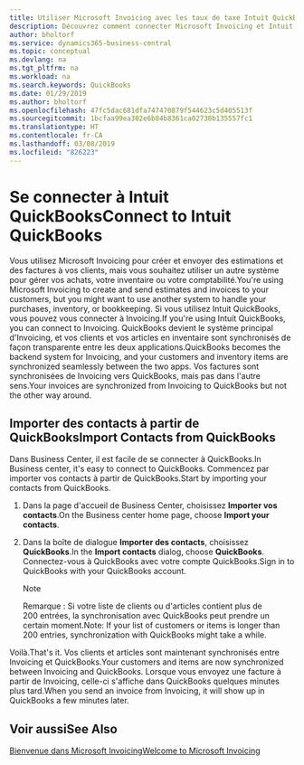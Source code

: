 ```yaml
---
title: Utiliser Microsoft Invoicing avec les taux de taxe Intuit QuickBooks | Invoicing
description: Découvrez comment connecter Microsoft Invoicing et Intuit QuickBooks.
author: bholtorf
ms.service: dynamics365-business-central
ms.topic: conceptual
ms.devlang: na
ms.tgt_pltfrm: na
ms.workload: na
ms.search.keywords: QuickBooks
ms.date: 01/29/2019
ms.author: bholtorf
ms.openlocfilehash: 47fc5dac681dfa747470879f544623c5d405513f
ms.sourcegitcommit: 1bcfaa99ea302e6b84b8361ca02730b135557fc1
ms.translationtype: HT
ms.contentlocale: fr-CA
ms.lasthandoff: 03/08/2019
ms.locfileid: "826223"
---
```

# <a name="connect-to-intuit-quickbooks"></a><span data-ttu-id="8e910-103">Se connecter à Intuit QuickBooks</span><span class="sxs-lookup"><span data-stu-id="8e910-103">Connect to Intuit QuickBooks</span></span>
<span data-ttu-id="8e910-104">Vous utilisez Microsoft Invoicing pour créer et envoyer des estimations et des factures à vos clients, mais vous souhaitez utiliser un autre système pour gérer vos achats, votre inventaire ou votre comptabilité.</span><span class="sxs-lookup"><span data-stu-id="8e910-104">You're using Microsoft Invoicing to create and send estimates and invoices to your customers, but you might want to use another system to handle your purchases, inventory, or bookkeeping.</span></span> <span data-ttu-id="8e910-105">Si vous utilisez Intuit QuickBooks, vous pouvez vous connecter à Invoicing.</span><span class="sxs-lookup"><span data-stu-id="8e910-105">If you're using Intuit QuickBooks, you can connect to Invoicing.</span></span> <span data-ttu-id="8e910-106">QuickBooks devient le système principal d'Invoicing, et vos clients et vos articles en inventaire sont synchronisés de façon transparente entre les deux applications.</span><span class="sxs-lookup"><span data-stu-id="8e910-106">QuickBooks becomes the backend system for Invoicing, and your customers and inventory items are synchronized seamlessly between the two apps.</span></span> <span data-ttu-id="8e910-107">Vos factures sont synchronisées de Invoicing vers QuickBooks, mais pas dans l'autre sens.</span><span class="sxs-lookup"><span data-stu-id="8e910-107">Your invoices are synchronized from Invoicing to QuickBooks but not the other way around.</span></span>

## <a name="import-contacts-from-quickbooks"></a><span data-ttu-id="8e910-108">Importer des contacts à partir de QuickBooks</span><span class="sxs-lookup"><span data-stu-id="8e910-108">Import Contacts from QuickBooks</span></span>
<span data-ttu-id="8e910-109">Dans Business Center, il est facile de se connecter à QuickBooks.</span><span class="sxs-lookup"><span data-stu-id="8e910-109">In Business center, it's easy to connect to QuickBooks.</span></span> <span data-ttu-id="8e910-110">Commencez par importer vos contacts à partir de QuickBooks.</span><span class="sxs-lookup"><span data-stu-id="8e910-110">Start by importing your contacts from QuickBooks.</span></span>

1. <span data-ttu-id="8e910-111">Dans la page d'accueil de Business Center, choisissez **Importer vos contacts**.</span><span class="sxs-lookup"><span data-stu-id="8e910-111">On the Business center home page, choose **Import your contacts**.</span></span>
2. <span data-ttu-id="8e910-112">Dans la boîte de dialogue **Importer des contacts**, choisissez **QuickBooks**.</span><span class="sxs-lookup"><span data-stu-id="8e910-112">In the **Import contacts** dialog, choose **QuickBooks**.</span></span> <span data-ttu-id="8e910-113">Connectez-vous à QuickBooks avec votre compte QuickBooks.</span><span class="sxs-lookup"><span data-stu-id="8e910-113">Sign in to QuickBooks with your QuickBooks account.</span></span>

    > [!Note]
    > <span data-ttu-id="8e910-114">Remarque : Si votre liste de clients ou d'articles contient plus de 200 entrées, la synchronisation avec QuickBooks peut prendre un certain moment.</span><span class="sxs-lookup"><span data-stu-id="8e910-114">Note: If your list of customers or items is longer than 200 entries, synchronization with QuickBooks might take a while.</span></span>

<span data-ttu-id="8e910-115">Voilà.</span><span class="sxs-lookup"><span data-stu-id="8e910-115">That's it.</span></span> <span data-ttu-id="8e910-116">Vos clients et articles sont maintenant synchronisés entre Invoicing et QuickBooks.</span><span class="sxs-lookup"><span data-stu-id="8e910-116">Your customers and items are now synchronized between Invoicing and QuickBooks.</span></span> <span data-ttu-id="8e910-117">Lorsque vous envoyez une facture à partir de Invoicing, celle-ci s'affiche dans QuickBooks quelques minutes plus tard.</span><span class="sxs-lookup"><span data-stu-id="8e910-117">When you send an invoice from Invoicing, it will show up in QuickBooks a few minutes later.</span></span>

## <a name="see-also"></a><span data-ttu-id="8e910-118">Voir aussi</span><span class="sxs-lookup"><span data-stu-id="8e910-118">See Also</span></span>
[<span data-ttu-id="8e910-119">Bienvenue dans Microsoft Invoicing</span><span class="sxs-lookup"><span data-stu-id="8e910-119">Welcome to Microsoft Invoicing</span></span>](index.md)